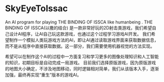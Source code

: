 # SkyEyeToIssac
An AI program for playing THE BINDING OF ISSCA like humanbeing .
THE BINDING OF ISSCA(以撒的结合) 是一款非常好玩的2D射击类游戏，我们希望自己设计AI程序，让AI自己玩这款游戏，也通过这个过程学习游戏AI开发。
我们希望制作一个模拟人类玩游戏方法的AI，即让AI通过读取游戏界面来获取数据信息，而不是从程序中直接获取数据。这一部分，我们需要使用机器视觉的方法实现。

希望可以在制作这个AI的过程中一方面复习和学习更多的图像处理知识和人工智能的知识，初期目标是自动完成一局游戏。
目前我们选择原版游戏，因为原版游戏的地图大小确定，不涉及地图移动，同时逻辑相对简单，我们从该版本入手，逐渐加强，最终再实现“重生”版本的游戏AI。
